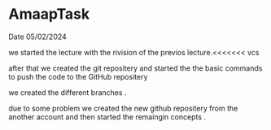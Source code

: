 # AmaapTask

Date 05/02/2024

we started the lecture with the rivision of the previos lecture.<<<<<<< vcs

after that we created the git repositery and started the the basic commands to push the code to the GitHub repositery

we created the different branches .

due to some problem we created the new github repositery from the another account and then started the remaingin concepts .

